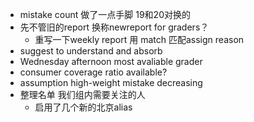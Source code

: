 - mistake count 做了一点手脚 19和20对换的
- 先不管旧的report 换称newreport for graders？
	- 重写一下weekly report 用 match 匹配assign reason
- suggest to understand and absorb
- Wednesday afternoon most avaliable grader
- consumer coverage ratio available?
- assumption high-weight mistake decreasing
- 整理名单 我们组内需要关注的人
	- 启用了几个新的北京alias
